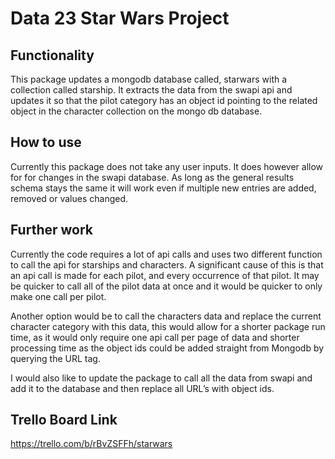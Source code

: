 # Data 23 Star Wars Project

## Functionality
This package updates a mongodb database called, starwars with a collection called starship. It extracts the data from the swapi api and updates it so that the pilot category has an object id pointing to the related object in the character collection on the mongo db database.

## How to use
Currently this package does not take any user inputs. It does however allow for for changes in the swapi database. As long as the general results schema stays the same it will work even if multiple new entries are added, removed or values changed.

## Further work
Currently the code requires a lot of api calls and uses two different function to call the api for starships and characters. A significant cause of this is that an api call is made for each pilot, and every occurrence of that pilot. It may be quicker to call all of the pilot data at once and it would be quicker to only make one call per pilot.

Another option would be to call the characters data and replace the current character category with this data, this would allow for a shorter package run time, as it would only require one api call per page of data and shorter processing time as the object ids could be added straight from Mongodb by querying the URL tag.

I would also like to update the package to call all the data from swapi and add it to the database and then replace all URL’s with object ids.


## Trello Board Link
https://trello.com/b/rBvZSFFh/starwars
